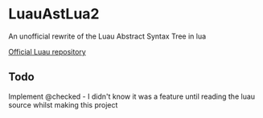 # LuauAstLua2
An unofficial rewrite of the Luau Abstract Syntax Tree in lua

[Official Luau repository](https://github.com/roblox/luau)

## Todo
Implement @checked - I didn't know it was a feature until reading the luau source whilst making this project